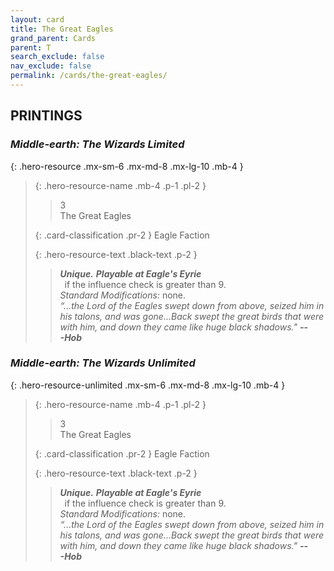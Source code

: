 ```yaml
---
layout: card
title: The Great Eagles
grand_parent: Cards
parent: T
search_exclude: false
nav_exclude: false
permalink: /cards/the-great-eagles/
---
```


## PRINTINGS


### _Middle-earth: The Wizards Limited_

{: .hero-resource .mx-sm-6 .mx-md-8 .mx-lg-10 .mb-4 }
> {: .hero-resource-name .mb-4 .p-1 .pl-2 }
> > <div class="card-mp">3</div>
> > <div class="card-name">The Great Eagles</div>
>
> {: .card-classification .pr-2 }
> Eagle Faction
>
> {: .hero-resource-text .black-text .p-2 }
> > _**Unique.**_ ***Playable at Eagle's Eyrie*** <br>&ensp;if the influence check is greater than 9.  <br>_Standard Modifications:_ none. <br>_“...the Lord of the Eagles swept down from above, seized him in his talons, and was gone...Back swept the great birds that were with him, and down they came like huge black shadows."_ ***---&#65279;Hob*** 
> 

### _Middle-earth: The Wizards Unlimited_

{: .hero-resource-unlimited .mx-sm-6 .mx-md-8 .mx-lg-10 .mb-4 }
> {: .hero-resource-name .mb-4 .p-1 .pl-2 }
> > <div class="card-mp">3</div>
> > <div class="card-name">The Great Eagles</div>
>
> {: .card-classification .pr-2 }
> Eagle Faction
>
> {: .hero-resource-text .black-text .p-2 }
> > _**Unique.**_ ***Playable at Eagle's Eyrie*** <br>&ensp;if the influence check is greater than 9.  <br>_Standard Modifications:_ none. <br>_“...the Lord of the Eagles swept down from above, seized him in his talons, and was gone...Back swept the great birds that were with him, and down they came like huge black shadows."_ ***---&#65279;Hob*** 
> 
